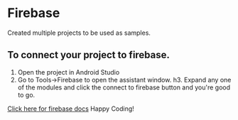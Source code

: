 # Firebase
Created multiple projects to be used as samples.

## To connect your project to firebase.
1. Open the project in Android Studio
2. Go to Tools->Firebase to open the assistant window.
h3. Expand any one of the modules and click the connect to firebase button and you're good to go.

[Click here for firebase docs](https://firebase.google.com/docs/android/setup)
Happy Coding!

